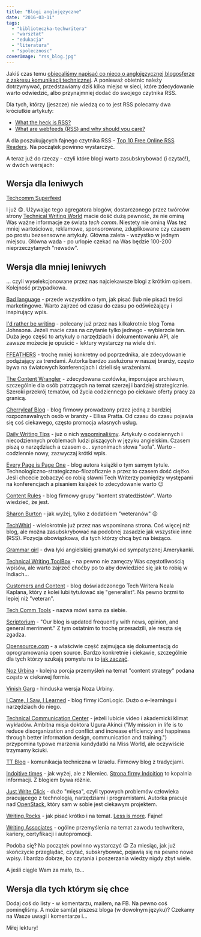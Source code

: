 ```yaml
---
title: "Blogi anglojęzyczne"
date: "2016-03-11"
tags:
  - "biblioteczka-techwritera"
  - "warsztat"
  - "edukacja"
  - "literatura"
  - "spolecznosc"
coverImage: "rss_blog.jpg"
---
```


Jakiś czas temu
[obiecaliśmy napisać co nieco o anglojęzycznej blogosferze z zakresu komunikacji technicznej](http://techwriter.pl/polskie-blogi/).
A ponieważ obietnic należy dotrzymywać, przedstawiamy dziś kilka miejsc w sieci,
które zdecydowanie warto odwiedzić, albo przynajmniej dodać do swojego czytnika
RSS.

Dla tych, którzy (jeszcze) nie wiedzą co to jest RSS polecamy dwa króciutkie
artykuły:

- [What the heck is RSS?](http://www.copyblogger.com/what-the-heck-is-rss/)
- [What are webfeeds (RSS) and why should you care?](http://www.contentious.com/2003/10/18/what-are-webfeeds-rss-and-why-should-you-care-2/)

A dla poszukujących fajnego czytnika RSS -
[Top 10 Free Online RSS Readers](http://sixrevisions.com/tools/free-rss-readers/).
Na początek powinno wystarczyć.

A teraz już do rzeczy - czyli które blogi warto zasubskrybować (i czytać!), w
dwóch wersjach:

## Wersja dla leniwych

[Techcomm Superfeed](http://technicalwritingworld.com/page/techcomm-superfeed%20)

I już 😊. Używając tego agregatora blogów, dostarczonego przez twórców strony
[Technical Writing World](http://technicalwritingworld.com/) macie dość dużą
pewność, że nie ominą Was ważne informacje ze świata _tech comm_. Niestety nie
ominą Was też mniej wartościowe, reklamowe, sponsorowane, zduplikowane czy
czasem po prostu bezsensowne artykuły. Główna zaleta - wszystko w jednym
miejscu. Główna wada - po urlopie czekać na Was będzie 100-200 nieprzeczytanych
"newsów".

## Wersja dla mniej leniwych

... czyli wyselekcjonowane przez nas najciekawsze blogi z krótkim opisem.
Kolejność przypadkowa.

[Bad language](http://www.articulatemarketing.com/blog) - przede wszystkim o
tym, jak pisać (lub nie pisać) treści marketingowe. Warto zajrzeć od czasu do
czasu po odświeżający i inspirujący wpis.

[I'd rather be writing](http://idratherbewriting.com) - polecany już przez nas
kilkakrotnie blog Toma Johnsona. Jeżeli macie czas na czytanie tylko jednego -
wybierzcie ten. Duża jego część to artykuły o narzędziach i dokumentowaniu API,
ale zawsze możecie je opuścić - lektury wystarczy na wiele dni.

[FFEATHERS](https://ffeathers.wordpress.com/) - trochę mniej konkretny od
poprzednika, ale zdecydowanie podążający za trendami. Autorka bardzo zasłużona w
naszej branży, często bywa na światowych konferencjach i dzieli się wrażeniami.

[The Content Wrangler](http://thecontentwrangler.com/blog/) - zdecydowana
czołówka, imponujące archiwum, szczególnie dla osób patrzących na temat szerzej
i bardziej strategicznie. Szeroki przekrój tematów, od życia codziennego po
ciekawe oferty pracy za granicą.

[Cherryleaf Blog](http://www.cherryleaf.com/blog/) - blog firmowy prowadzony
przez jedną z bardziej rozpoznawalnych osób w branży - Ellisa Pratta. Od czasu
do czasu pojawia się coś ciekawego, często promocja własnych usług.

[Daily Writing Tips](http://www.dailywritingtips.com/) - już o nich
[wspominaliśmy](http://techwriter.pl/naucz-sie-sama-czesc-5/). Artykuły o
codziennych i niecodziennych problemach ludzi piszących w języku angielskim.
Czasem piszą o narzędziach a czasem o... synonimach słowa "sofa". Warto -
codziennie nowy, zazwyczaj krótki wpis.

[Every Page is Page One](http://everypageispageone.com/) - blog autora książki o
tym samym tytule. Technologiczno-strategiczno-filozoficznie a przez to czasem
dość ciężko. Jeśli chcecie zobaczyć co robią sławni Tech Writerzy pomiędzy
występami na konferencjach a pisaniem książek to zdecydowanie warto 😉

[Content Rules](http://contentrules.com/category/blog/) - blog firmowy grupy
"kontent stratedżistów". Warto wiedzieć, że jest.

[Sharon Burton](http://www.sharonburton.com/) - jak wyżej, tylko z dodatkiem
"weteranów" 😉

[TechWhirl](http://techwhirl.com/) - wielokrotnie już przez nas wspominana
strona. Coś więcej niż blog, ale można zasubskrybować na podobnej zasadzie jak
wszystkie inne (RSS). Pozycja obowiązkowa, dla tych którzy chcą być na bieżąco.

[Grammar girl](http://www.quickanddirtytips.com/grammar-girl) - dwa łyki
angielskiej gramatyki od sympatycznej Amerykanki.

[Technical Writing ToolBox](http://technicalwritingtoolbox.com/) - na pewno nie
zamęczy Was częstotliwością wpisów, ale warto zajrzeć choćby po to aby
dowiedzieć się jak to robią w Indiach...

[Customers and Content](https://customersandcontent.com/) - blog doświadczonego
Tech Writera Neala Kaplana, który z kolei lubi tytułować się "generalist". Na
pewno brzmi to lepiej niż "veteran".

[Tech Comm Tools](http://www.techcommtools.com/blog/) - nazwa mówi sama za
siebie.

[Scriptorium](http://www.scriptorium.com/blog/) - "Our blog is updated
frequently with news, opinion, and general merriment." Z tym ostatnim to trochę
przesadzili, ale reszta się zgadza.

[Opensource.com](https://opensource.com/tags/doc-dish) - a właściwie część
zajmująca się dokumentacją do oprogramowania open source. Bardzo konkretnie i
ciekawie, szczególnie dla tych którzy szukają pomysłu na to
[jak zacząć](http://techwriter.pl/open-techwriting-sposob-na-start-i-rozwoj-kariery/).

[Noz Urbina](http://urbinaconsulting.com/blog/) - kolejna porcja przemyśleń na
temat "content strategy" podana często w ciekawej formie.

[Vinish Garg](http://www.vinishgarg.com/blog/) - hinduska wersja Noza Urbiny.

[I Came, I Saw, I Learned](http://iconlogic.blogs.com/weblog/) - blog firmy
iConLogic. Dużo o e-learningu i narzędziach do niego.

[Technical Communication Center](http://www.technicalcommunicationcenter.com/) -
jeżeli lubicie video i akademicki klimat wykładów. Ambitna misja doktora Ugura
Akinci ("My mission in life is to reduce disorganization and conflict and
increase efficiency and happiness through better information design,
communication and training.") przypomina typowe marzenia kandydatki na Miss
World, ale oczywiście trzymamy kciuki.

[TT Blog](http://www.tech-tav.com/technical-writing-blog) - komunikacja
techniczna w Izraelu. Firmowy blog z tradycjami.

[Indoitive times](http://www.indoition.com/blog/) - jak wyżej, ale z Niemiec.
[Strona firmy Indoition](http://www.indoition.com/index.html) to kopalnia
informacji. Z blogiem bywa różnie.

[Just Write Click](http://justwriteclick.com/) - dużo "mięsa", czyli typowych
problemów człowieka pracującego z technologią, narzędziami i programistami.
Autorka pracuje nad [OpenStack](https://www.openstack.org/), który sam w sobie
jest ciekawym projektem.

[Writing.Rocks](http://writing.rocks/blog/) - jak pisać krótko i na temat.
[Less is more](http://techwriter.pl/less-is-more-strikes-again/). Fajne!

[Writing Associates](http://writingassociates.com/blog/) - ogólne przemyślenia
na temat zawodu techwritera, kariery, certyfikacji i autopromocji.

Podoba się? Na początek powinno wystarczyć 😊 Za miesiąc, jak już skończycie
przeglądać, czytać, subskrybować, pojawią się na pewno nowe wpisy. I bardzo
dobrze, bo czytania i poszerzania wiedzy nigdy zbyt wiele.

A jeśli ciągle Wam za mało, to...

## Wersja dla tych którym się chce

Dodaj coś do listy - w komentarzu, mailem, na FB. Na pewno coś pominęliśmy. A
może sam(a) piszesz bloga (w dowolnym języku)? Czekamy na Wasze uwagi i
komentarze i...

Miłej lektury!
